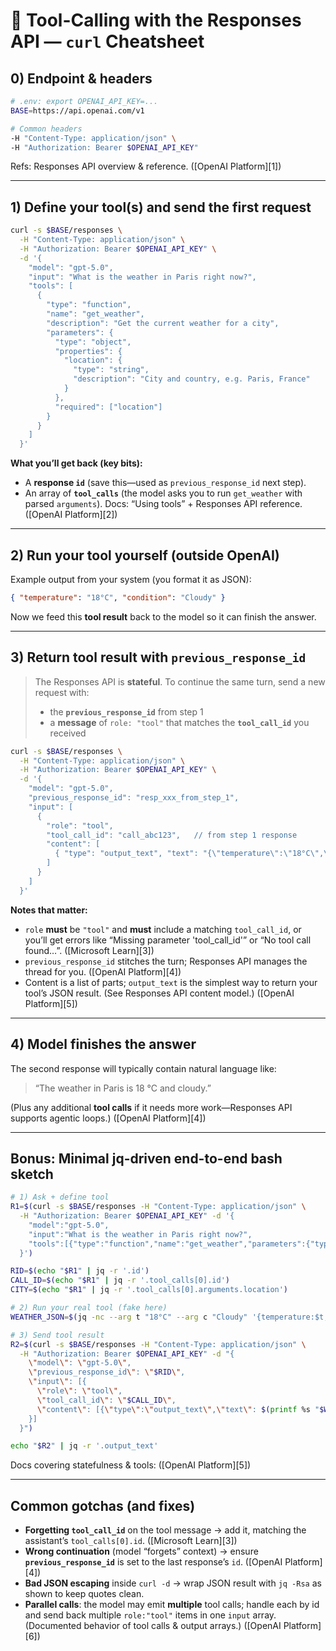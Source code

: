 # 🧰 Tool-Calling with the Responses API — `curl` Cheatsheet

## 0) Endpoint & headers

```bash
# .env: export OPENAI_API_KEY=...
BASE=https://api.openai.com/v1

# Common headers
-H "Content-Type: application/json" \
-H "Authorization: Bearer $OPENAI_API_KEY"
```

Refs: Responses API overview & reference. ([OpenAI Platform][1])

---

## 1) Define your tool(s) and send the first request

```bash
curl -s $BASE/responses \
  -H "Content-Type: application/json" \
  -H "Authorization: Bearer $OPENAI_API_KEY" \
  -d '{
    "model": "gpt-5.0",
    "input": "What is the weather in Paris right now?",
    "tools": [
      {
        "type": "function",
        "name": "get_weather",
        "description": "Get the current weather for a city",
        "parameters": {
          "type": "object",
          "properties": {
            "location": {
              "type": "string",
              "description": "City and country, e.g. Paris, France"
            }
          },
          "required": ["location"]
        }
      }
    ]
  }'
```

**What you’ll get back (key bits):**

* A **response `id`** (save this—used as `previous_response_id` next step).
* An array of **`tool_calls`** (the model asks you to run `get_weather` with parsed `arguments`).
  Docs: “Using tools” + Responses API reference. ([OpenAI Platform][2])

---

## 2) Run your tool yourself (outside OpenAI)

Example output from your system (you format it as JSON):

```json
{ "temperature": "18°C", "condition": "Cloudy" }
```

Now we feed this **tool result** back to the model so it can finish the answer.

---

## 3) Return tool result with `previous_response_id`

> The Responses API is **stateful**. To continue the same turn, send a new request with:
>
> * the **`previous_response_id`** from step 1
> * a **message** of `role: "tool"` that matches the **`tool_call_id`** you received

```bash
curl -s $BASE/responses \
  -H "Content-Type: application/json" \
  -H "Authorization: Bearer $OPENAI_API_KEY" \
  -d '{
    "model": "gpt-5.0",
    "previous_response_id": "resp_xxx_from_step_1",
    "input": [
      {
        "role": "tool",
        "tool_call_id": "call_abc123",   // from step 1 response
        "content": [
          { "type": "output_text", "text": "{\"temperature\":\"18°C\",\"condition\":\"Cloudy\"}" }
        ]
      }
    ]
  }'
```

**Notes that matter:**

* `role` **must** be `"tool"` and **must** include a matching `tool_call_id`, or you’ll get errors like “Missing parameter 'tool_call_id'” or “No tool call found…”. ([Microsoft Learn][3])
* `previous_response_id` stitches the turn; Responses API manages the thread for you. ([OpenAI Platform][4])
* Content is a list of parts; `output_text` is the simplest way to return your tool’s JSON result. (See Responses API content model.) ([OpenAI Platform][5])

---

## 4) Model finishes the answer

The second response will typically contain natural language like:

> “The weather in Paris is 18 °C and cloudy.”

(Plus any additional **tool calls** if it needs more work—Responses API supports agentic loops.) ([OpenAI Platform][4])

---

## Bonus: Minimal jq-driven end-to-end bash sketch

```bash
# 1) Ask + define tool
R1=$(curl -s $BASE/responses -H "Content-Type: application/json" \
  -H "Authorization: Bearer $OPENAI_API_KEY" -d '{
    "model":"gpt-5.0",
    "input":"What is the weather in Paris right now?",
    "tools":[{"type":"function","name":"get_weather","parameters":{"type":"object","properties":{"location":{"type":"string"}},"required":["location"]}}]
  }')

RID=$(echo "$R1" | jq -r '.id')
CALL_ID=$(echo "$R1" | jq -r '.tool_calls[0].id')
CITY=$(echo "$R1" | jq -r '.tool_calls[0].arguments.location')

# 2) Run your real tool (fake here)
WEATHER_JSON=$(jq -nc --arg t "18°C" --arg c "Cloudy" '{temperature:$t,condition:$c}')

# 3) Send tool result
R2=$(curl -s $BASE/responses -H "Content-Type: application/json" \
  -H "Authorization: Bearer $OPENAI_API_KEY" -d "{
    \"model\": \"gpt-5.0\",
    \"previous_response_id\": \"$RID\",
    \"input\": [{
      \"role\": \"tool\",
      \"tool_call_id\": \"$CALL_ID\",
      \"content\": [{\"type\":\"output_text\",\"text\": $(printf %s "$WEATHER_JSON" | jq -Rsa .) }]
    }]
  }")

echo "$R2" | jq -r '.output_text'
```

Docs covering statefulness & tools: ([OpenAI Platform][5])

---

## Common gotchas (and fixes)

* **Forgetting `tool_call_id`** on the tool message → add it, matching the assistant’s `tool_calls[0].id`. ([Microsoft Learn][3])
* **Wrong continuation** (model “forgets” context) → ensure **`previous_response_id`** is set to the last response’s `id`. ([OpenAI Platform][4])
* **Bad JSON escaping** inside `curl -d` → wrap JSON result with `jq -Rsa` as shown to keep quotes clean.
* **Parallel calls**: the model may emit **multiple** tool calls; handle each by id and send back multiple `role:"tool"` items in one `input` array. (Documented behavior of tool calls & output arrays.) ([OpenAI Platform][6])
